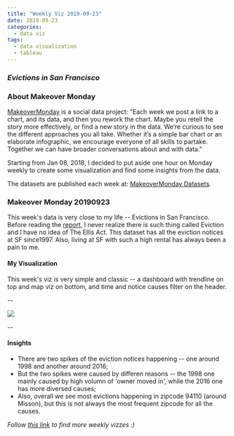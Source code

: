 ```yaml
---
title: "Weekly Viz 2019-09-23"
date: 2019-09-23
categories:
  - data viz
tags:
  - data visualization
  - tableau
---
```


### *Evictions in San Francisco*


### About Makeover Monday

[MakeoverMonday](http://www.makeovermonday.co.uk/) is a social data project:
"Each week we post a link to a chart, and its data, and then you rework the chart.
Maybe you retell the story more effectively, or find a new story in the data.
We’re curious to see the different approaches you all take. Whether it’s a simple bar chart or an elaborate infographic, we encourage everyone of all skills to partake.
Together we can have broader conversations about and with data."

Starting from Jan 08, 2018, I decided to put aside one hour on Monday weekly to create some visualization and find some insights from the data.

The datasets are published each week at: [MakeoverMonday Datasets](http://www.makeovermonday.co.uk/data/).

### Makeover Monday 20190923

This week's data is very close to my life -- Evictions in San Francisco. Before reading the [report](https://greenet09.github.io/datasophy/2018/08/08/sf-evictions.html), I never realize there is such thing called Eviction and I have no idea of The Ellis Act. This dataset has all the eviction notices at SF since1997. Also, living at SF with such a high rental has always been a pain to me.  

#### My Visualization

This week's viz is very simple and classic -- a dashboard with trendline on top and map viz on bottom, and time and notice causes filter on the header.  

--  
<div class='tableauPlaceholder' id='viz1569292665421' style='position: relative'>
<noscript><a href='#'>
  <img alt=' ' src='https:&#47;&#47;public.tableau.com&#47;static&#47;images&#47;Ma&#47;MakeOverMonday20190923&#47;SFEvictionNotices&#47;1_rss.png' style='border: none' />
</a></noscript>
<object class='tableauViz'  style='display:none;'>
  <param name='host_url' value='https%3A%2F%2Fpublic.tableau.com%2F' />
  <param name='embed_code_version' value='3' />
  <param name='site_root' value='' />
  <param name='name' value='MakeOverMonday20190923&#47;SFEvictionNotices' />
  <param name='tabs' value='no' />
  <param name='toolbar' value='yes' />
  <param name='static_image' value='https:&#47;&#47;public.tableau.com&#47;static&#47;images&#47;Ma&#47;MakeOverMonday20190923&#47;SFEvictionNotices&#47;1.png' /> 
  <param name='animate_transition' value='yes' />
  <param name='display_static_image' value='yes' />
  <param name='display_spinner' value='yes' />
  <param name='display_overlay' value='yes' />
  <param name='display_count' value='yes' />
</object></div>            
  <script type='text/javascript'>    
  var divElement = document.getElementById('viz1569292665421');         
  var vizElement = divElement.getElementsByTagName('object')[0];       
  if ( divElement.offsetWidth > 800 ) { vizElement.style.width='800px';vizElement.style.height='827px';} else if ( divElement.offsetWidth > 500 ) { vizElement.style.width='800px';vizElement.style.height='827px';} else { vizElement.style.width='100%';vizElement.style.height='827px';}         
  var scriptElement = document.createElement('script');        
  scriptElement.src = 'https://public.tableau.com/javascripts/api/viz_v1.js';         
  vizElement.parentNode.insertBefore(scriptElement, vizElement);              
</script>
  
--  

#### Insights
* There are two spikes of the eviction notices happening -- one around 1998 and another around 2016;  
* But the two spikes were caused by differen reasons -- the 1998 one mainly caused by high volumn of 'owner moved in', while the 2016 one has more diversed causes;  
* Also, overall we see most evictions happening in zipcode 94110 (around Misson), but this is not always the most frequent zipcode for all the causes.  


*Follow [this link](https://yudong-94.github.io/personal-website/project/MakeOverMonday2019/) to find more weekly vizzes :)*